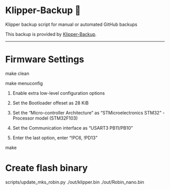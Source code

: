 # Klipper-Backup 💾 
Klipper backup script for manual or automated GitHub backups 

This backup is provided by [Klipper-Backup](https://github.com/Staubgeborener/klipper-backup).

---

# Firmware Settings

make clean

make menuconfig

1. Enable extra low-level configuration options

2. Set the Bootloader offeset as 28 KiB

3. Set the “Micro-controller Architecture” as “STMicroelectronics STM32” - Processor model (STM32F103) 

4. Set the Communication interface as “USART3 PB11/PB10”

5. Enter the last option, enter “!PC6, !PD13”

make

# Create flash binary
scripts/update_mks_robin.py ./out/klipper.bin ./out/Robin_nano.bin
